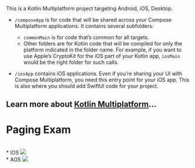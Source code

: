 This is a Kotlin Multiplatform project targeting Android, iOS, Desktop.

* `/composeApp` is for code that will be shared across your Compose Multiplatform applications.
  It contains several subfolders:
  - `commonMain` is for code that’s common for all targets.
  - Other folders are for Kotlin code that will be compiled for only the platform indicated in the folder name.
    For example, if you want to use Apple’s CryptoKit for the iOS part of your Kotlin app,
    `iosMain` would be the right folder for such calls.

* `/iosApp` contains iOS applications. Even if you’re sharing your UI with Compose Multiplatform, 
  you need this entry point for your iOS app. This is also where you should add SwiftUI code for your project.


Learn more about [Kotlin Multiplatform](https://www.jetbrains.com/help/kotlin-multiplatform-dev/get-started.html)…
----------------
<h1>Paging Exam</h1> 
<br>
* IOS
<img src="https://github.com/nokhyun/KotlinMultiplatformExam/assets/59673248/310ea58a-09d1-4ce5-bec8-232683ffbe30">
<br>
* AOS
<img src="https://github.com/nokhyun/KotlinMultiplatformExam/assets/59673248/44305acf-4a9f-4e6c-b513-b0435fae9b7d">

